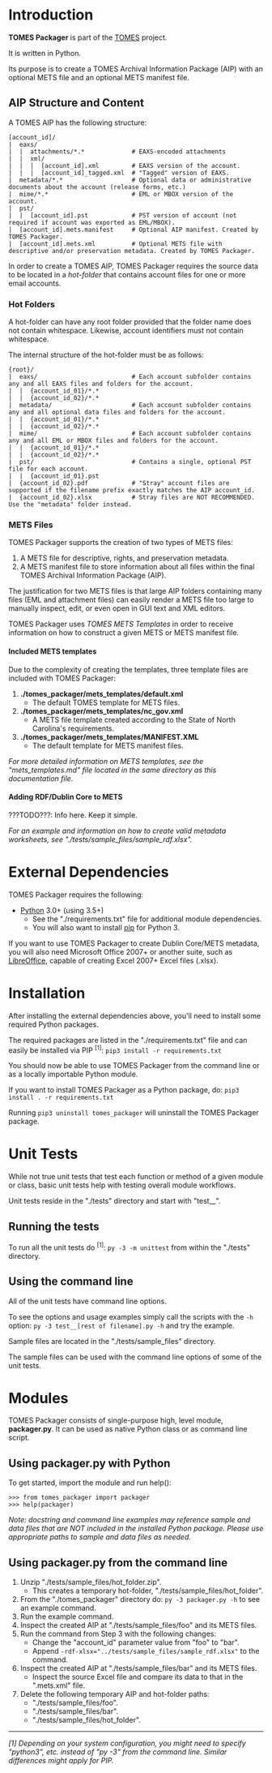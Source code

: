 # Introduction
**TOMES Packager** is part of the [TOMES](https://www.ncdcr.gov/resources/records-management/tomes) project.

It is written in Python.

Its purpose is to create a TOMES Archival Information Package (AIP) with an optional METS file and an optional METS manifest file.

## AIP Structure and Content
A TOMES AIP has the following structure:

    [account_id]/                        
    |  eaxs/                             
    |  |  attachments/*.*             # EAXS-encoded attachments
    |  |  xml/                 
    |  |  |  [account_id].xml         # EAXS version of the account.
    |  |  |  [account_id]_tagged.xml  # "Tagged" version of EAXS.
    |  metadata/*.*                   # Optional data or administrative documents about the account (release forms, etc.)
    |  mime/*.*                       # EML or MBOX version of the account.
    |  pst/                
    |  |  [account_id].pst            # PST version of account (not required if account was exported as EML/MBOX).
    |  [account_id].mets.manifest     # Optional AIP manifest. Created by TOMES Packager. 
    |  [account_id].mets.xml          # Optional METS file with descriptive and/or preservation metadata. Created by TOMES Packager. 

In order to create a TOMES AIP, TOMES Packager requires the source data to be located in a *hot-folder*  that contains account files for one or more email accounts.

### Hot Folders

A hot-folder can have any root folder provided that the folder name does not contain whitespace. Likewise, account identifiers must not contain whitespace.

The internal structure of the hot-folder must be as follows:

    {root}/
    |  eaxs/                          # Each account subfolder contains any and all EAXS files and folders for the account.
    |  |  {account_id_01}/*.*
    |  |  {account_id_02}/*.*
    |  metadata/                      # Each account subfolder contains any and all optional data files and folders for the account.
    |  |  {account_id_01}/*.*
    |  |  {account_id_02}/*.*
    |  mime/                          # Each account subfolder contains any and all EML or MBOX files and folders for the account.
    |  |  {account_id_01}/*.*
    |  |  {account_id_02}/*.*
    |  pst/                           # Contains a single, optional PST file for each account.
    |  |  {account_id_01}.pst
    |  {account_id_02}.pdf            # "Stray" account files are supported if the filename prefix exactly matches the AIP account_id.
    |  {account_id_02}.xlsx           # Stray files are NOT RECOMMENDED. Use the "metadata" folder instead.

### METS Files
TOMES Packager supports the creation of two types of METS files:

 1. A METS file for descriptive, rights, and preservation metadata.
 2. A METS manifest file to store information about all files within the final TOMES Archival Information Package (AIP).

The justification for two METS files is that large AIP folders containing many files (EML and attachment files) can easily render a METS file too large to manually inspect, edit, or even open in GUI text and XML editors.

TOMES Packager uses *TOMES METS Templates* in order to receive information on how to construct a given METS or METS manifest file.

#### Included METS templates
Due to the complexity of creating the templates, three template files are included with TOMES Packager:
 
 1. **./tomes\_packager/mets\_templates/default.xml**
	* The default TOMES template for METS files.
 2. **./tomes\_packager/mets\_templates/nc\_gov.xml**
 	* A METS file template created according to the State of North Carolina's requirements.
 3. **./tomes\_packager/mets\_templates/MANIFEST.XML**
 	* The default template for METS manifest files.

*For more detailed information on METS templates, see the "mets_templates.md" file located in the same directory as this documentation file.*

#### Adding RDF/Dublin Core to METS
???TODO???: Info here. Keep it simple.

*For an example and information on how to create valid metadata worksheets, see "./tests/sample\_files/sample_rdf.xlsx".*

# External Dependencies
TOMES Packager requires the following:

- [Python](https://www.python.org) 3.0+ (using 3.5+)
  - See the "./requirements.txt" file for additional module dependencies.
  - You will also want to install [pip](https://pypi.python.org/pypi/pip) for Python 3.

If you want to use TOMES Packager to create Dublin Core/METS metadata, you will also need Microsoft Office 2007+ or another suite, such as [LibreOffice](https://www.libreoffice.org), capable of creating Excel 2007+ Excel files (.xlsx).

# Installation
After installing the external dependencies above, you'll need to install some required Python packages.

The required packages are listed in the "./requirements.txt" file and can easily be installed via PIP <sup>[1]</sup>: `pip3 install -r requirements.txt`

You should now be able to use TOMES Packager from the command line or as a locally importable Python module.

If you want to install TOMES Packager as a Python package, do: `pip3 install . -r requirements.txt`

Running `pip3 uninstall tomes_packager` will uninstall the TOMES Packager package.

# Unit Tests
While not true unit tests that test each function or method of a given module or class, basic unit tests help with testing overall module workflows.

Unit tests reside in the "./tests" directory and start with "test__".

## Running the tests
To run all the unit tests do <sup>[1]</sup>: `py -3 -m unittest` from within the "./tests" directory. 

## Using the command line
All of the unit tests have command line options.

To see the options and usage examples simply call the scripts with the `-h` option: `py -3 test__[rest of filename].py -h` and try the example.

Sample files are located in the "./tests/sample\_files" directory.

The sample files can be used with the command line options of some of the unit tests.

# Modules
TOMES Packager consists of single-purpose high, level module, **packager.py**. It can be used as native Python class or as command line script.

## Using packager.py with Python
To get started, import the module and run help():

	>>> from tomes_packager import packager
	>>> help(packager)

*Note: docstring and command line examples may reference sample and data files that are NOT included in the installed Python package. Please use appropriate paths to sample and data files as needed.*

## Using packager.py from the command line
1. Unzip "./tests/sample\_files/hot\_folder.zip".
	* This creates a temporary hot-folder, "./tests/sample\_files/hot\_folder".
2. From the "./tomes\_packager" directory do: `py -3 packager.py -h` to see an example command.
3. Run the example command.
4. Inspect the created AIP at "./tests/sample\_files/foo" and its METS files.
5. Run the command from Step 3 with the following changes:
	* Change the "account\_id" parameter value from "foo" to "bar".
	* Append `-rdf-xlsx="../tests/sample_files/sample_rdf.xlsx"` to the command.
6. Inspect the created AIP at "./tests/sample\_files/bar" and its METS files.
	* Inspect the source Excel file and compare its data to that in the ".mets.xml" file.
7. Delete the following temporary AIP and hot-folder paths:
	* "./tests/sample\_files/foo".
	* "./tests/sample\_files/bar".
	* "./tests/sample\_files/hot\_folder".

-----
*[1] Depending on your system configuration, you might need to specify "python3", etc. instead of "py -3" from the command line. Similar differences might apply for PIP.*


